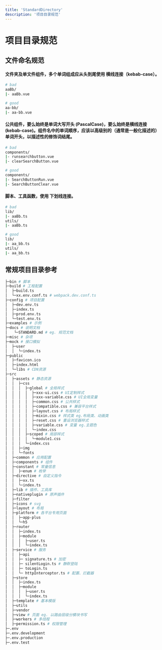 ```yaml
---
title: 'StandardDirectory'
description: '项目目录规范'
---
```



# 项目目录规范


## 文件命名规范

#### 文件夹及单文件组件，多个单词组成应从头到尾使用 **横线连接（kebab-case）**。
```bash
# bad
aaBb/
|- aaBb.vue

# good
aa-bb/
|- aa-bb.vue
```

#### 公共组件，要么始终是**单词大写开头 (PascalCase)**，要么始终是**横线连接 (kebab-case)**。组件名中的单词顺序，应该以**高级别的（通常是一般化描述的）**单词开头，以**描述性的修饰词**结尾。
```bash
# bad
components/
|- runsearchbutton.vue
|- clearSearchButton.vue

# good
components/
|- SearchButtonRun.vue
|- SearchButtonClear.vue
```

#### 脚本、工具函数，使用 **下划线连接**。
```bash
# bad
lib/
|- aaBb.ts
utils/
|- aaBb.ts

# good
lib/
|- aa_bb.ts
utils/
|- aa_bb.ts
```


## 常规项目目录参考
<!-- A B C D E F G H I J K L M N O P Q R S T U V W X Y Z  -->
```bash
├─bin # 脚本
├─build # 工程配置
│  ├─build.ts
│  └─xx.env.conf.ts # webpack.dev.conf.ts
├─config # 项目配置
│  ├─dev.env.ts
│  ├─index.ts
│  ├─prod.env.ts
│  └─test.env.ts
├─examples # 示例
├─docs # 说明文档
│   └─STANDARD.md # eg. 规范文档
├─misc # 杂项
├─mock # 接口模拟
│  ├─user
│  │  └─index.ts
├─public
│  ├─favicon.ico
│  ├─index.html
│  └─libs # CDN资源
├─src
│  ├─assets # 静态资源
│  │  ├─css
│  │  │  ├─global # 全局样式
│  │  │  │  ├─xxx-ui.css # UI定制样式
│  │  │  │  ├─xxx-variable.css # UI全局变量
│  │  │  │  ├─common.css # 公共样式
│  │  │  │  ├─compatible.css # 兼容平台样式
│  │  │  │  ├─layout.css # 布局样式
│  │  │  │  ├─mixin.css # 样式类 eg.布局类、动画类
│  │  │  │  ├─reset.css # 重设浏览器样式
│  │  │  │  ├─variable.css # 变量 eg.主题色
│  │  │  │  └─index.css 
│  │  │  ├─scoped # 局部样式
│  │  │  │  └─module1.css
│  │  │  └─index.css
│  │  ├─img
│  │  └─fonts
│  ├─common # 应用配置
│  ├─components # 组件
│  ├─constant # 常量信息
│  │  ├─enum # 枚举
│  ├─directive # 自定义指令
│  │  ├─xx.ts
│  │  └─index.ts
│  ├─lib # 插件、工具库
│  ├─nativeplugin # 原声插件
│  ├─filter
│  ├─icons # svg
│  ├─layout # 布局
│  ├─platform # 各平台专用页面
│  │  ├─app-plus
│  │  └─h5
│  ├─router
│  │  ├─index.ts
│  │  ├─module
│  │  │  ├─user.ts
│  │  │  └─index.ts
│  ├─service # 服务
│  │  ├─api
│  │  ├─ signature.ts # 加密
│  │  ├─ silentLogin.ts # 静默登陆
│  │  ├─ toLogin.ts
│  │  └─ httpInterceptor.ts # 配置、拦截器
│  ├─store
│  │  ├─index.ts
│  │  ├─module
│  │  │  ├─user.ts
│  │  │  └─index.ts
│  ├─template # 基本模版
│  ├─utils
│  ├─vendor
│  ├─view # 页面 eg. 以路由层级分模块书写
│  ├─workers # 多线程
│  ├─permission.ts # 权限管理
├─.env
├─.env.development
├─.env.production
├─.env.test
```
